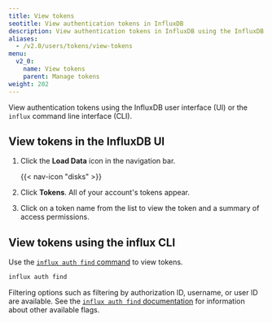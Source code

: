 ```yaml
---
title: View tokens
seotitle: View authentication tokens in InfluxDB
description: View authentication tokens in InfluxDB using the InfluxDB UI or the `influx` CLI.
aliases:
  - /v2.0/users/tokens/view-tokens
menu:
  v2_0:
    name: View tokens
    parent: Manage tokens
weight: 202
---
```


View authentication tokens using the InfluxDB user interface (UI) or the `influx`
command line interface (CLI).

## View tokens in the InfluxDB UI

1. Click the **Load Data** icon in the navigation bar.

    {{< nav-icon "disks" >}}

2. Click **Tokens**. All of your account's tokens appear.
3. Click on a token name from the list to view the token and a summary of access permissions.

## View tokens using the influx CLI

Use the [`influx auth find` command](/v2.0/reference/cli/influx/auth/find)
to view tokens.

```sh
influx auth find
```

Filtering options such as filtering by authorization ID, username, or user ID are available.
See the [`influx auth find` documentation](/v2.0/reference/cli/influx/auth/find)
for information about other available flags.
